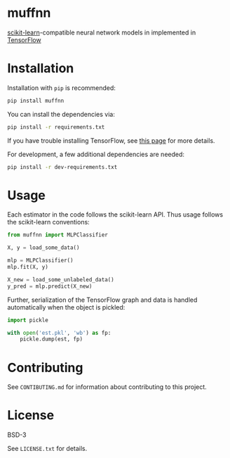 # muffnn

[scikit-learn](http://scikit-learn.org)-compatible neural network models in implemented in [TensorFlow](https://www.tensorflow.org/)

# Installation

Installation with `pip` is recommended:

```bash
pip install muffnn
```

You can install the dependencies via:

```bash
pip install -r requirements.txt
```

If you have trouble installing TensorFlow, see [this page](https://www.tensorflow.org/install/) for more details.

For development, a few additional dependencies are needed:

```bash
pip install -r dev-requirements.txt
```

# Usage

Each estimator in the code follows the scikit-learn API. Thus usage follows the scikit-learn conventions:

```python
from muffnn import MLPClassifier

X, y = load_some_data()

mlp = MLPClassifier()
mlp.fit(X, y)

X_new = load_some_unlabeled_data()
y_pred = mlp.predict(X_new)
```

Further, serialization of the TensorFlow graph and data is handled automatically when the object is pickled:

```python
import pickle

with open('est.pkl', 'wb') as fp:
    pickle.dump(est, fp)
```

# Contributing

See `CONTIBUTING.md` for information about contributing to this project.

# License

BSD-3

See `LICENSE.txt` for details.
